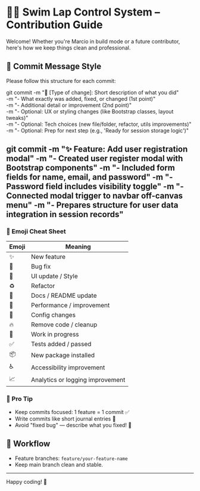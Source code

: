# 🏊‍♂️ Swim Lap Control System – Contribution Guide

Welcome! Whether you're Marcio in build mode or a future contributor, here's how we keep things clean and professional.

## 📌 Commit Message Style

Please follow this structure for each commit:

git commit -m "🎯 [Type of change]: Short description of what you did" \
-m "- What exactly was added, fixed, or changed (1st point)" \
-m "- Additional detail or improvement (2nd point)" \
-m "- Optional: UX or styling changes (like Bootstrap classes, layout tweaks)" \
-m "- Optional: Tech choices (new file/folder, refactor, utils improvements)" \
-m "- Optional: Prep for next step (e.g., 'Ready for session storage logic')"


git commit -m "✨ Feature: Add user registration modal"
-m "- Created user register modal with Bootstrap components"
-m "- Included form fields for name, email, and password"
-m "- Password field includes visibility toggle"
-m "- Connected modal trigger to navbar off-canvas menu"
-m "- Prepares structure for user data integration in session records"
--




### 🎨 Emoji Cheat Sheet

| Emoji  | Meaning |
|--------|----------|
| ✨     | New feature |
| 🐛     | Bug fix |
| 🎨     | UI update / Style |
| ♻️     | Refactor |
| 📝     | Docs / README update |
| 🚀     | Performance / improvement |
| 🔧     | Config changes |
| 🔥     | Remove code / cleanup |
| 🚧     | Work in progress |
| ✅     | Tests added / passed |
| 📦     | New package installed |
| ♿️     | Accessibility improvement |
| 📈     | Analytics or logging improvement |

### 🧩 Pro Tip

- Keep commits focused: 1 feature = 1 commit ✅
- Write commits like short journal entries 🧭
- Avoid "fixed bug" — describe what you fixed! 🐛

## 🚀 Workflow

- Feature branches: `feature/your-feature-name`
- Keep main branch clean and stable.

---

Happy coding! 🚀
